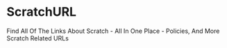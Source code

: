 # ScratchURL
Find All Of The Links About Scratch - All In One Place - Policies, And More Scratch Related URLs
